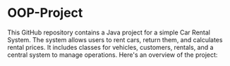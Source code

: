 # OOP-Project
This GitHub repository contains a Java project for a simple Car Rental System. The system allows users to rent cars, return them, and calculates rental prices. It includes classes for vehicles, customers, rentals, and a central system to manage operations. Here's an overview of the project:
